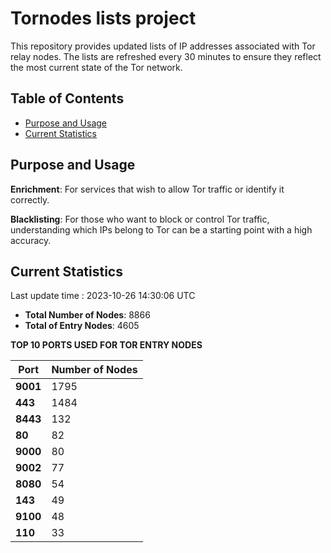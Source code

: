 # Tornodes lists project

This repository provides updated lists of IP addresses associated with Tor relay nodes. The lists are refreshed every 30 minutes to ensure they reflect the most current state of the Tor network.

## Table of Contents

- [Purpose and Usage](#purpose-and-usage)
- [Current Statistics](#current-statistics)


## Purpose and Usage

**Enrichment**: For services that wish to allow Tor traffic or identify it correctly.

**Blacklisting**: For those who want to block or control Tor traffic, understanding which IPs belong to Tor can be a starting point with a high accuracy.

## Current Statistics

Last update time : 2023-10-26 14:30:06 UTC

- **Total Number of Nodes**: 8866
- **Total of Entry Nodes**: 4605

**TOP 10 PORTS USED FOR TOR ENTRY NODES**

| **Port** | **Number of Nodes** |
|------|-----------------|
| **9001**   | 1795  |
| **443**   | 1484  |
| **8443**   | 132  |
| **80**   | 82  |
| **9000**   | 80  |
| **9002**   | 77  |
| **8080**   | 54  |
| **143**   | 49  |
| **9100**   | 48  |
| **110**   | 33  |

